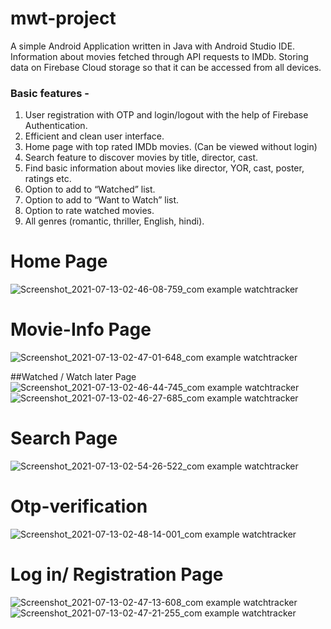 # mwt-project
A simple Android Application written in Java with Android Studio IDE.
Information about movies fetched through API requests to IMDb.
Storing data on Firebase Cloud storage so that it can be accessed from all devices.



### Basic features -

1. User registration with OTP and login/logout with the help of Firebase Authentication.
2. Efficient and clean user interface.
3. Home page with top rated IMDb movies. (Can be viewed without login)
4. Search feature to discover movies by title, director, cast.
5. Find basic information about movies like director, YOR, cast, poster, ratings etc.
6. Option to add to “Watched” list.
7. Option to add to “Want to Watch” list.
8. Option to rate watched movies.
9. All genres (romantic, thriller, English, hindi). 

# Home Page

![Screenshot_2021-07-13-02-46-08-759_com example watchtracker](https://user-images.githubusercontent.com/55293445/125357214-f2956f80-e384-11eb-9ba9-92faec32bcd0.jpg)

# Movie-Info Page

![Screenshot_2021-07-13-02-47-01-648_com example watchtracker](https://user-images.githubusercontent.com/55293445/125357432-46a05400-e385-11eb-995b-b02fe639dcf7.jpg)

##Watched / Watch later Page
![Screenshot_2021-07-13-02-46-44-745_com example watchtracker](https://user-images.githubusercontent.com/55293445/125358618-c2e76700-e386-11eb-827e-eece34df7619.jpg)
![Screenshot_2021-07-13-02-46-27-685_com example watchtracker](https://user-images.githubusercontent.com/55293445/125358635-c7138480-e386-11eb-933e-0a3409f717ad.jpg)

# Search Page

![Screenshot_2021-07-13-02-54-26-522_com example watchtracker](https://user-images.githubusercontent.com/55293445/125357748-a991eb00-e385-11eb-83bc-bf56a365c889.jpg)

# Otp-verification

![Screenshot_2021-07-13-02-48-14-001_com example watchtracker](https://user-images.githubusercontent.com/55293445/125357899-de05a700-e385-11eb-85e7-09f47ebb91dc.jpg)

# Log in/ Registration Page

![Screenshot_2021-07-13-02-47-13-608_com example watchtracker](https://user-images.githubusercontent.com/55293445/125358118-23c26f80-e386-11eb-909b-d08c3b01489e.jpg)
![Screenshot_2021-07-13-02-47-21-255_com example watchtracker](https://user-images.githubusercontent.com/55293445/125358137-291fba00-e386-11eb-9cc3-ea67dbf48a95.jpg)







